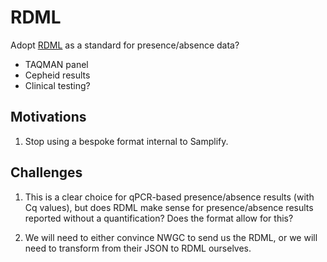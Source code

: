 # RDML

Adopt [RDML](http://rdml.org/) as a standard for presence/absence data?

* TAQMAN panel
* Cepheid results
* Clinical testing?

## Motivations

1. Stop using a bespoke format internal to Samplify.

## Challenges

1. This is a clear choice for qPCR-based presence/absence results (with Cq
   values), but does RDML make sense for presence/absence results reported
   without a quantification?  Does the format allow for this?

2. We will need to either convince NWGC to send us the RDML, or we will need to
   transform from their JSON to RDML ourselves.
